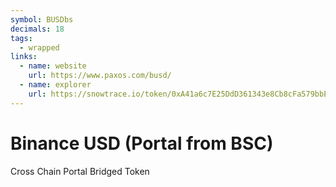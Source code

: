```yaml
---
symbol: BUSDbs
decimals: 18
tags:
  - wrapped
links:
  - name: website
    url: https://www.paxos.com/busd/
  - name: explorer
    url: https://snowtrace.io/token/0xA41a6c7E25DdD361343e8Cb8cFa579bbE5eEdb7a
---
```


# Binance USD (Portal from BSC)

Cross Chain Portal Bridged Token
